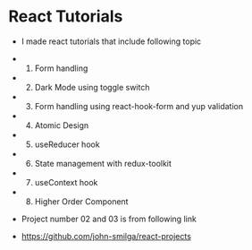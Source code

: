 # React Tutorials

- I made react tutorials that include following topic

- 1. Form handling
- 2. Dark Mode using toggle switch
- 3. Form handling using react-hook-form and yup validation 
- 4. Atomic Design 
- 5. useReducer hook
- 6. State management with redux-toolkit
- 7. useContext hook
- 8. Higher Order Component

- Project number 02 and 03 is from following link

- https://github.com/john-smilga/react-projects
